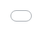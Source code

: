 ## EA  support in DX

### Docs
<a target="_blank" href="https://analytics-sfdx-df18.herokuapp.com/">Analytics CLI Plugin - Quick start Guide</a> 

### Videos
<iframe id="vidyard_iframe_9uurushfdrsTmNs9dVYXWR" class="vidyard_iframe" src="//play.vidyard.com/9uurushfdrsTmNs9dVYXWR?v=3.1&amp;type=inline&amp;hide_html5_playlist=1&amp;video_id=&amp;_=1547759970664&amp;referring_url=https%253A%252F%252Fwww.google.com%252F&amp;" width="100%" height="100%" title="Video" aria-label="Video" scrolling="no" frameborder="0" allowtransparency="true" allowfullscreen="" allow="autoplay" style="opacity: 1; background-color: transparent; position: absolute; right: 0px; top: 0px;"></iframe>



